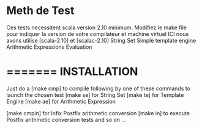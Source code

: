 Meth de Test
========

Ces tests necessitent scala version 2.10 minimum.
Modifiez le make file pour indiquer la version de votre compilateur et machine virtuel
ICI nous avons utilise [scala-2.10] et [scalac-2.10]
String Set
Simple template engine
Arithmetic Expressions Evaluation


=======
INSTALLATION
=======

Just do a [make cmp] to compile following by one of these commands
to launch the chosen test
[make se] for String Set
[make te] for Template Engine
[make ae] for Arithmetic Expression

[make cmpin] for Infix Postfix arithmetic conversion
[make in] to execute Postfix arithmetic conversion tests
and so on ...
